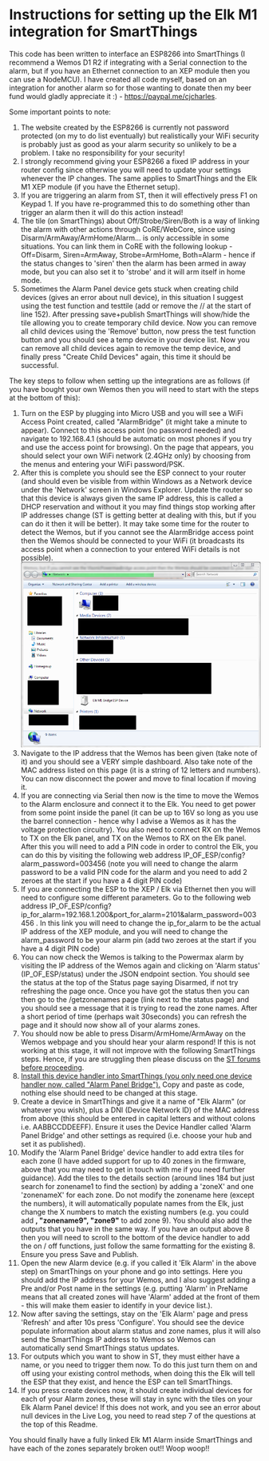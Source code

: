 # Instructions for setting up the Elk M1 integration for SmartThings

This code has been written to interface an ESP8266 into SmartThings (I recommend a Wemos D1 R2 if integrating with a Serial connection to the alarm, but if you have an Ethernet connection to an XEP module then you can use a NodeMCU). I have created all code myself, based on an integration for another alarm so for those wanting to donate then my beer fund would gladly appreciate it :) - https://paypal.me/cjcharles.

Some important points to note:
1) The website created by the ESP8266 is currently not password protected (on my to do list eventually) but realistically your WiFi security is probably just as good as your alarm security so unlikely to be a problem. I take no responsibility for your security!
2) I strongly recommend giving your ESP8266 a fixed IP address in your router config since otherwise you will need to update your settings whenever the IP changes. The same applies to SmartThings and the Elk M1 XEP module (if you have the Ethernet setup).
3) If you are triggering an alarm from ST, then it will effectively press F1 on Keypad 1. If you have re-programmed this to do something other than trigger an alarm then it will do this action instead!
4) The tile (on SmartThings) about Off/Strobe/Siren/Both is a way of linking the alarm with other actions through CoRE/WebCore, since using Disarm/ArmAway/ArmHome/Alarm... is only accessible in some situations. You can link them in CoRE with the following lookup - Off=Disarm, Siren=ArmAway, Strobe=ArmHome, Both=Alarm - hence if the status changes to 'siren' then the alarm has been armed in away mode, but you can also set it to 'strobe' and it will arm itself in home mode.
5) Sometimes the Alarm Panel device gets stuck when creating child devices (gives an error about null device), in this situation I suggest using the test function and testtile (add or remove the // at the start of line 152). After pressing save+publish SmartThings will show/hide the tile allowing you to create temporary child device. Now you can remove all child devices using the 'Remove' button, now press the test function button and you should see a temp device in your device list. Now you can remove all child devices again to remove the temp device, and finally press "Create Child Devices" again, this time it should be successful.

The key steps to follow when setting up the integrations are as follows (if you have bought your own Wemos then you will need to start with the steps at the bottom of this):

1) Turn on the ESP by plugging into Micro USB and you will see a WiFi Access Point created, called "AlarmBridge" (it might take a minute to appear). Connect to this access point (no password needed) and navigate to 192.168.4.1 (should be automatic on most phones if you try and use the access point for browsing). On the page that appears, you should select your own WiFi network (2.4GHz only) by choosing from the menus and entering your WiFi password/PSK.
2) After this is complete you should see the ESP connect to your router (and should even be visible from within Windows as a Network device under the 'Network' screen in Windows Explorer. Update the router so that this device is always given the same IP address, this is called a DHCP reservation and without it you may find things stop working after IP addresses change (ST is getting better at dealing with this, but if you can do it then it will be better). It may take some time for the router to detect the Wemos, but if you cannot see the AlarmBridge access point then the Wemos should be connected to your WiFi (it broadcasts its access point when a connection to your entered WiFi details is not possible).
![Network Devices](NetworkDevices.png)
3) Navigate to the IP address that the Wemos has been given (take note of it) and you should see a VERY simple dashboard. Also take note of the MAC address listed on this page (it is a string of 12 letters and numbers). You can now disconnect the power and move to final location if moving it.
4) If you are connecting via Serial then now is the time to move the Wemos to the Alarm enclosure and connect it to the Elk. You need to get power from some point inside the panel (it can be up to 16V so long as you use the barrel connection - hence why I advise a Wemos as it has the voltage protection circuitry). You also need to connect RX on the Wemos to TX on the Elk panel, and TX on the Wemos to RX on the Elk panel. After this you will need to add a PIN code in order to control the Elk, you can do this by visiting the following web address IP_OF_ESP/config?alarm_password=003456 (note you will need to change the alarm password to be a valid PIN code for the alarm and you need to add 2 zeroes at the start if you have a 4 digit PIN code)
5) If you are connecting the ESP to the XEP / Elk via Ethernet then you will need to configure some different parameters. Go to the following web address IP_OF_ESP/config?ip_for_alarm=192.168.1.200&port_for_alarm=2101&alarm_password=003456 . In this link you will need to change the ip_for_alarm to be the actual IP address of the XEP module, and you will need to change the alarm_password to be your alarm pin (add two zeroes at the start if you have a 4 digit PIN code)
5) You can now check the Wemos is talking to the Powermax alarm by visiting the IP address of the Wemos again and clicking on 'Alarm status' (IP_OF_ESP/status) under the JSON endpoint section. You should see the status at the top of the Status page saying Disarmed, if not try refreshing the page once. Once you have got the status then you can then go to the /getzonenames page (link next to the status page) and you should see a message that it is trying to read the zone names. After a short period of time (perhaps wait 30seconds) you can refresh the page and it should now show all of your alarms zones.
6) You should now be able to press Disarm/ArmHome/ArmAway on the Wemos webpage and you should hear your alarm respond! If this is not working at this stage, it will not improve with the following SmartThings steps. Hence, if you are struggling then please discuss on the [ST forums before proceeding](https://community.smartthings.com/t/release-elk-m1-alarm-interface/132579).
7) [Install this device handler into SmartThings (you only need one device handler now, called "Alarm Panel Bridge").](https://github.com/cjcharles0/SmartThings/blob/master/VisonicAlarm/AlarmPanelBridge-DeviceHandler) Copy and paste as code, nothing else should need to be changed at this stage.
8) Create a device in SmartThings and give it a name of "Elk Alarm" (or whatever you wish), plus a DNI (Device Network ID) of the MAC address from above (this should be entered in capital letters and without colons i.e. AABBCCDDEEFF). Ensure it uses the Device Handler called 'Alarm Panel Bridge' and other settings as required (i.e. choose your hub and set it as published).
9) Modify the 'Alarm Panel Bridge' device handler to add extra tiles for each zone (I have added support for up to 40 zones in the firmware, above that you may need to get in touch with me if you need further guidance). Add the tiles to the details section (around lines 184 but just search for zonename1 to find the section) by adding a 'zoneX' and one 'zonenameX' for each zone. Do not modify the zonename here (except the numbers), it will automatically populate names from the Elk, just change the X numbers to match the existing numbers (e.g. you could add <b>, "zonename9", "zone9"</b> to add zone 9). You should also add the outputs that you have in the same way. If you have an output above 8 then you will need to scroll to the bottom of the device handler to add the on / off functions, just follow the same formatting for the existing 8. Ensure you press Save and Publish.
10) Open the new Alarm device (e.g. if you called it 'Elk Alarm' in the above step) on SmartThings on your phone and go into settings. Here you should add the IP address for your Wemos, and I also suggest adding a Pre and/or Post name in the settings (e.g. putting 'Alarm' in PreName means that all created zones will have 'Alarm' added at the front of them - this will make them easier to identify in your device list.).
11) Now after saving the settings, stay on the 'Elk Alarm' page and press 'Refresh' and after 10s press 'Configure'. You should see the device populate information about alarm status and zone names, plus it will also send the SmartThings IP address to Wemos so Wemos can automatically send SmartThings status updates.
12) For outputs which you want to show in ST, they must either have a name, or you need to trigger them now. To do this just turn them on and off using your existing control methods, when doing this the Elk will tell the ESP that they exist, and hence the ESP can tell SmartThings.
12) If you press create devices now, it should create individual devices for each of your Alarm zones, these will stay in sync with the tiles on your Elk Alarm Panel device! If this does not work, and you see an error about null devices in the Live Log, you need to read step 7 of the questions at the top of this Readme.

You should finally have a fully linked Elk M1 Alarm inside SmartThings and have each of the zones separately broken out!! Woop woop!!
